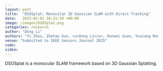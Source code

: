 ```yaml
---
layout: post
title:  "DSOSplat: Monocular 3D Gaussian SLAM with Direct Tracking"
date:   2025-02-01 10:21:59 +00:00
image: /images/DSOSplat.png
categories: research
author: "Dong Li"
authors: "Yi Zhou, Zhetao Guo, <u>Dong Li</u>, Runwei Guan, Yuxiang Ren, Hongyu Wang and Mingrui Li"
venue: "Submitted to IEEE Sensors Journal 2025"
code: 
video: 
---
```


DSOSplat is a monocular SLAM framework based on 3D Gaussian Splatting.
